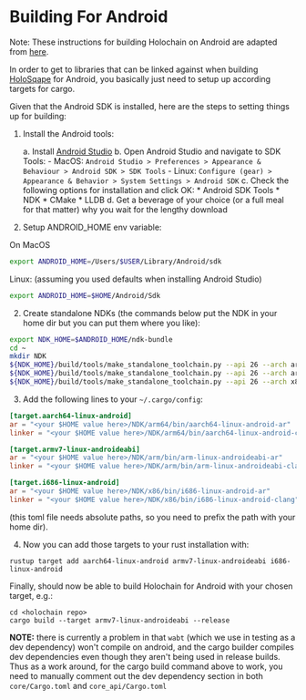 # Building For Android

Note: These instructions for building Holochain on Android are adapted from [here](https://mozilla.github.io/firefox-browser-architecture/experiments/2017-09-21-rust-on-android.html).

In order to get to libraries that can be linked against when building [HoloSqape](https://github.com/holochain/holosqape) for Android, you basically just need to setup up according targets for cargo.

Given that the Android SDK is installed, here are the steps to setting things up for building:

1. Install the Android tools:

    a. Install [Android Studio](https://developer.android.com/studio/)
    b. Open Android Studio and navigate to SDK Tools:
        - MacOS: `Android Studio > Preferences > Appearance & Behaviour > Android SDK > SDK Tools`
        - Linux: `Configure (gear) >  Appearance & Behavior > System Settings > Android SDK`
    c. Check the following options for installation and click OK:
        * Android SDK Tools
        * NDK
        * CMake
        * LLDB
    d. Get a beverage of your choice (or a full meal for that matter) why you wait for the lengthy download

1. Setup ANDROID_HOME env variable:

On MacOS

```bash
export ANDROID_HOME=/Users/$USER/Library/Android/sdk
```

Linux: (assuming you used defaults when installing Android Studio)

```bash
export ANDROID_HOME=$HOME/Android/Sdk
```

2. Create standalone NDKs (the commands below put the NDK in your home dir but you can put them where you like):

```bash
export NDK_HOME=$ANDROID_HOME/ndk-bundle
cd ~
mkdir NDK
${NDK_HOME}/build/tools/make_standalone_toolchain.py --api 26 --arch arm64 --install-dir NDK/arm64
${NDK_HOME}/build/tools/make_standalone_toolchain.py --api 26 --arch arm --install-dir NDK/arm
${NDK_HOME}/build/tools/make_standalone_toolchain.py --api 26 --arch x86 --install-dir NDK/x86
```

3. Add the following lines to your ```~/.cargo/config```:

```toml
[target.aarch64-linux-android]
ar = "<your $HOME value here>/NDK/arm64/bin/aarch64-linux-android-ar"
linker = "<your $HOME value here>/NDK/arm64/bin/aarch64-linux-android-clang"

[target.armv7-linux-androideabi]
ar = "<your $HOME value here>/NDK/arm/bin/arm-linux-androideabi-ar"
linker = "<your $HOME value here>/NDK/arm/bin/arm-linux-androideabi-clang"

[target.i686-linux-android]
ar = "<your $HOME value here>/NDK/x86/bin/i686-linux-android-ar"
linker = "<your $HOME value here>/NDK/x86/bin/i686-linux-android-clang"

```
(this toml file needs absolute paths, so you need to prefix the path with your home dir).

4. Now you can add those targets to your rust installation with:

```
rustup target add aarch64-linux-android armv7-linux-androideabi i686-linux-android
```

Finally, should now be able to build Holochain for Android with your chosen target, e.g.:

```
cd <holochain repo>
cargo build --target armv7-linux-androideabi --release
```

**NOTE:**  there is currently a problem in that `wabt` (which we use in testing as a dev dependency) won't compile on android, and the cargo builder compiles dev dependencies even though they aren't being used in release builds.  Thus as a work around, for the cargo build command above to work, you need to manually comment out the dev dependency section in both `core/Cargo.toml` and `core_api/Cargo.toml`